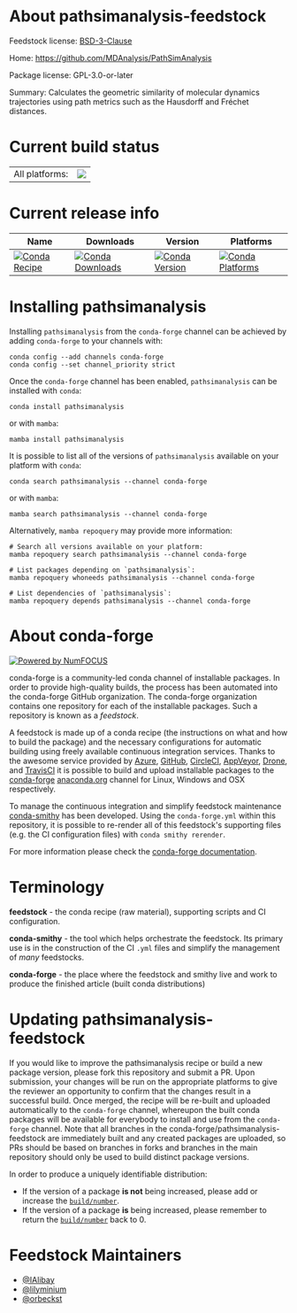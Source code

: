 About pathsimanalysis-feedstock
===============================

Feedstock license: [BSD-3-Clause](https://github.com/conda-forge/pathsimanalysis-feedstock/blob/main/LICENSE.txt)

Home: https://github.com/MDAnalysis/PathSimAnalysis

Package license: GPL-3.0-or-later

Summary: Calculates the geometric similarity of molecular dynamics trajectories using path metrics such as the Hausdorff and Fréchet distances.

Current build status
====================


<table><tr><td>All platforms:</td>
    <td>
      <a href="https://dev.azure.com/conda-forge/feedstock-builds/_build/latest?definitionId=20760&branchName=main">
        <img src="https://dev.azure.com/conda-forge/feedstock-builds/_apis/build/status/pathsimanalysis-feedstock?branchName=main">
      </a>
    </td>
  </tr>
</table>

Current release info
====================

| Name | Downloads | Version | Platforms |
| --- | --- | --- | --- |
| [![Conda Recipe](https://img.shields.io/badge/recipe-pathsimanalysis-green.svg)](https://anaconda.org/conda-forge/pathsimanalysis) | [![Conda Downloads](https://img.shields.io/conda/dn/conda-forge/pathsimanalysis.svg)](https://anaconda.org/conda-forge/pathsimanalysis) | [![Conda Version](https://img.shields.io/conda/vn/conda-forge/pathsimanalysis.svg)](https://anaconda.org/conda-forge/pathsimanalysis) | [![Conda Platforms](https://img.shields.io/conda/pn/conda-forge/pathsimanalysis.svg)](https://anaconda.org/conda-forge/pathsimanalysis) |

Installing pathsimanalysis
==========================

Installing `pathsimanalysis` from the `conda-forge` channel can be achieved by adding `conda-forge` to your channels with:

```
conda config --add channels conda-forge
conda config --set channel_priority strict
```

Once the `conda-forge` channel has been enabled, `pathsimanalysis` can be installed with `conda`:

```
conda install pathsimanalysis
```

or with `mamba`:

```
mamba install pathsimanalysis
```

It is possible to list all of the versions of `pathsimanalysis` available on your platform with `conda`:

```
conda search pathsimanalysis --channel conda-forge
```

or with `mamba`:

```
mamba search pathsimanalysis --channel conda-forge
```

Alternatively, `mamba repoquery` may provide more information:

```
# Search all versions available on your platform:
mamba repoquery search pathsimanalysis --channel conda-forge

# List packages depending on `pathsimanalysis`:
mamba repoquery whoneeds pathsimanalysis --channel conda-forge

# List dependencies of `pathsimanalysis`:
mamba repoquery depends pathsimanalysis --channel conda-forge
```


About conda-forge
=================

[![Powered by
NumFOCUS](https://img.shields.io/badge/powered%20by-NumFOCUS-orange.svg?style=flat&colorA=E1523D&colorB=007D8A)](https://numfocus.org)

conda-forge is a community-led conda channel of installable packages.
In order to provide high-quality builds, the process has been automated into the
conda-forge GitHub organization. The conda-forge organization contains one repository
for each of the installable packages. Such a repository is known as a *feedstock*.

A feedstock is made up of a conda recipe (the instructions on what and how to build
the package) and the necessary configurations for automatic building using freely
available continuous integration services. Thanks to the awesome service provided by
[Azure](https://azure.microsoft.com/en-us/services/devops/), [GitHub](https://github.com/),
[CircleCI](https://circleci.com/), [AppVeyor](https://www.appveyor.com/),
[Drone](https://cloud.drone.io/welcome), and [TravisCI](https://travis-ci.com/)
it is possible to build and upload installable packages to the
[conda-forge](https://anaconda.org/conda-forge) [anaconda.org](https://anaconda.org/)
channel for Linux, Windows and OSX respectively.

To manage the continuous integration and simplify feedstock maintenance
[conda-smithy](https://github.com/conda-forge/conda-smithy) has been developed.
Using the ``conda-forge.yml`` within this repository, it is possible to re-render all of
this feedstock's supporting files (e.g. the CI configuration files) with ``conda smithy rerender``.

For more information please check the [conda-forge documentation](https://conda-forge.org/docs/).

Terminology
===========

**feedstock** - the conda recipe (raw material), supporting scripts and CI configuration.

**conda-smithy** - the tool which helps orchestrate the feedstock.
                   Its primary use is in the construction of the CI ``.yml`` files
                   and simplify the management of *many* feedstocks.

**conda-forge** - the place where the feedstock and smithy live and work to
                  produce the finished article (built conda distributions)


Updating pathsimanalysis-feedstock
==================================

If you would like to improve the pathsimanalysis recipe or build a new
package version, please fork this repository and submit a PR. Upon submission,
your changes will be run on the appropriate platforms to give the reviewer an
opportunity to confirm that the changes result in a successful build. Once
merged, the recipe will be re-built and uploaded automatically to the
`conda-forge` channel, whereupon the built conda packages will be available for
everybody to install and use from the `conda-forge` channel.
Note that all branches in the conda-forge/pathsimanalysis-feedstock are
immediately built and any created packages are uploaded, so PRs should be based
on branches in forks and branches in the main repository should only be used to
build distinct package versions.

In order to produce a uniquely identifiable distribution:
 * If the version of a package **is not** being increased, please add or increase
   the [``build/number``](https://docs.conda.io/projects/conda-build/en/latest/resources/define-metadata.html#build-number-and-string).
 * If the version of a package **is** being increased, please remember to return
   the [``build/number``](https://docs.conda.io/projects/conda-build/en/latest/resources/define-metadata.html#build-number-and-string)
   back to 0.

Feedstock Maintainers
=====================

* [@IAlibay](https://github.com/IAlibay/)
* [@lilyminium](https://github.com/lilyminium/)
* [@orbeckst](https://github.com/orbeckst/)

